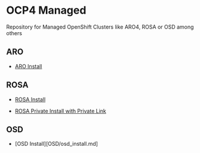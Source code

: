 # OCP4 Managed

Repository for Managed OpenShift Clusters like ARO4, ROSA or OSD among others

## ARO

* [ARO Install](ARO/aro4_install.md)

## ROSA

* [ROSA Install](ROSA/rosa_install.md)

* [ROSA Private Install with Private Link](ROSA/rosa_private_link.md)

## OSD

* [OSD Install][OSD/osd_install.md]